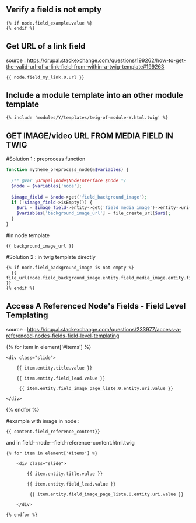 ## Verify a field is not empty

```twig
{% if node.field_example.value %}
{% endif %}
```

## Get URL of a link field
source : https://drupal.stackexchange.com/questions/199262/how-to-get-the-valid-url-of-a-link-field-from-within-a-twig-template#199263
```twig
{{ node.field_my_link.0.url }}
```
## Include a module template into an other module template
```twig
{% include 'modules/Y/templates/twig-of-module-Y.html.twig' %}
```
## GET IMAGE/video URL FROM MEDIA FIELD IN TWIG

#Solution 1 : preprocess function
```php
function mytheme_preprocess_node(&$variables) {
 
  /** @var \Drupal\node\NodeInterface $node */
  $node = $variables['node'];
 
  $image_field = $node->get('field_background_image');
  if (!$image_field->isEmpty()) {
    $uri = $image_field->entity->get('field_media_image')->entity->uri->value;
    $variables['background_image_url'] = file_create_url($uri);
  }
}
```
#in  node template
```twig
{{ background_image_url }}
```

#Solution 2 : in twig template directly
```twig
{% if node.field_background_image is not empty %}
  {{ file_url(node.field_background_image.entity.field_media_image.entity.fileuri) }}
{% endif %}
```

## Access A Referenced Node's Fields - Field Level Templating
source : https://drupal.stackexchange.com/questions/233977/access-a-referenced-nodes-fields-field-level-templating

{% for item in element['#items'] %}

    <div class="slide">

        {{ item.entity.title.value }}

        {{ item.entity.field_lead.value }}
        
         {{ item.entity.field_image_page_liste.0.entity.uri.value }}

    </div>

{% endfor %}

#example with image in node :
```twig
{{ content.field_reference_content}}
```

and in field--node--field-reference-content.html.twig
```twig
{% for item in element['#items'] %}

    <div class="slide">

        {{ item.entity.title.value }}

        {{ item.entity.field_lead.value }}
        
         {{ item.entity.field_image_page_liste.0.entity.uri.value }}

    </div>

{% endfor %}
```

